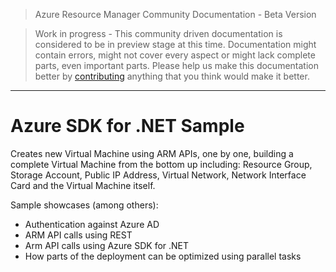 > Azure Resource Manager Community Documentation - Beta Version

> Work in progress - This community driven documentation is considered to be in preview stage at this time. Documentation might contain errors, might not cover every aspect or might lack complete parts, even important parts. Please help us make this documentation better by [contributing](CONTRIBUTING.md) anything that you think would make it better.


---

# Azure SDK for .NET Sample     

Creates new Virtual Machine using ARM APIs, one by one, building a complete Virtual Machine from the bottom up including:
Resource Group, Storage Account, Public IP Address, Virtual Network, Network Interface Card and the Virtual Machine itself.

Sample showcases (among others):
* Authentication against Azure AD
* ARM API calls using REST
* Arm API calls using Azure SDK for .NET
* How parts of the deployment can be optimized using parallel tasks

